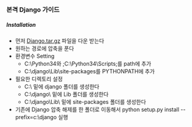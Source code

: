 ### 본격 Django 가이드
##### Installation
- 먼저 [Django.tar.gz]("https://github.com/CheolminConanShin/PythonTakeNote/blob/master/Day4/Django/Django-1.9.1.tar.gz") 파일을 다운 받는다
- 원하는 경로에 압축을 푼다
- 환경변수 Setting
    - C:\Python34와 ;C:\Python34\Scripts;를 path에 추가
    - C:\django\Lib\site-packages를 PYTHONPATH에 추가
- 필요한 디렉토리 설정
    - C:\ 밑에 django 폴더를 생성한다
    - C:\django\ 밑에 Lib 폴더를 생성한다
    - C:\django\Lib\ 밑에 site-packages 폴더를 생성한다
- 기존에 Django 압축 해제를 한 폴더로 이동해서 python setup.py install --prefix=c:\django 실행
